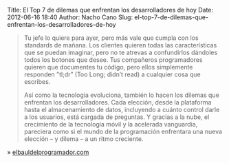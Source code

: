 Title: El Top 7 de dilemas que enfrentan los desarrolladores de hoy
Date: 2012-06-16 18:40
Author: Nacho Cano
Slug: el-top-7-de-dilemas-que-enfrentan-los-desarrolladores-de-hoy

> Tu jefe lo quiere para ayer, pero más vale que cumpla con los
> standards de mañana. Los clientes quieren todas las características
> que se puedan imaginar, pero no te atrevas a confundirlos dándoles
> todos los botones que desee. Tus compañeros programadores quieren que
> documentes tu código, pero ellos simplemente responden ”tl;dr” (Too
> Long; didn’t read) a cualquier cosa que escribes.
>
> Así como la tecnología evoluciona, también lo hacen los dilemas que
> enfrentan los desarrolladores. Cada elección, desde la plataforma
> hasta el almacenamiento de datos, incluyendo a cuánto control darle a
> los usuarios, está cargada de preguntas. Y gracias a la nube, el
> crecimiento de la tecnología móvil y la acelerada vanguardia,
> pareciera como si el mundo de la programación enfrentara una nueva
> elección – y dilema – a un ritmo creciente.

» [elbauldelprogramador.com][]

  [elbauldelprogramador.com]: http://www.elbauldelprogramador.com/programacion/el-top-7-de-dilemas-que-enfrentan-los-desarrolladores-de-hoy/
    "El Top 7 de dilemas que enfrentan los desarrolladores de hoy"
